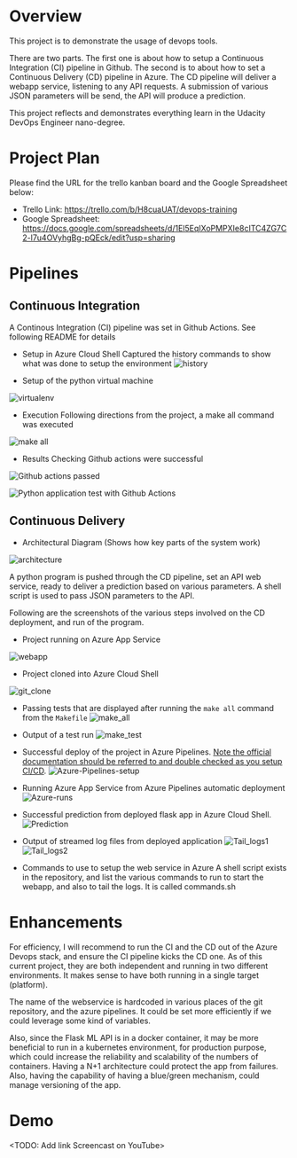 # Overview

This project is to demonstrate the usage of devops tools. 

There are two parts. The first one is about how to setup a Continuous Integration (CI) pipeline in Github. The second is to about how to set a Continuous Delivery (CD) pipeline in Azure. The CD pipeline will deliver a webapp service, listening to any API requests. A submission of various JSON parameters will be send, the API will produce a prediction.

This project reflects and demonstrates everything learn in the Udacity DevOps Engineer nano-degree.

# Project Plan
Please find the URL for the trello kanban board and the Google Spreadsheet below:

* Trello Link: https://trello.com/b/H8cuaUAT/devops-training
* Google Spreadsheet: https://docs.google.com/spreadsheets/d/1El5EqIXoPMPXIe8cITC4ZG7C2-l7u4OVyhgBg-pQEck/edit?usp=sharing

# Pipelines

## Continuous Integration

A Continous Integration (CI) pipeline was set in Github Actions. See following README for details

* Setup in Azure Cloud Shell
Captured the history commands to show what was done to setup the environment
![history](https://github.com/srossan/devops-project/blob/master/images/devops-proj-setup.png)

* Setup of the python virtual machine

![virtualenv](https://github.com/srossan/devops-project/blob/master/images/azure-cloud-shell-devops-proj-setup.png)

* Execution
Following directions from the project, a make all command was executed

![make all](https://github.com/srossan/devops-project/blob/master/images/devops-proj_make-all.png)

* Results
Checking Github actions were successful

![Github actions passed](https://github.com/srossan/devops-project/blob/master/images/devops-proj-github-actions-passed.png)

![Python application test with Github Actions](https://github.com/srossan/devops-project/workflows/Python%20application%20test%20with%20Github%20Actions/badge.svg)


## Continuous Delivery 

* Architectural Diagram (Shows how key parts of the system work)

![architecture](https://github.com/srossan/devops-project/blob/master/images/cd-diagram.png)

A python program is pushed through the CD pipeline, set an API web service, ready to deliver a prediction based on various parameters.
A shell script is used to pass JSON parameters to the API. 

Following are the screenshots of the various steps involved on the CD deployment, and run of the program.

* Project running on Azure App Service

![webapp](https://github.com/srossan/devops-project/blob/master/images/Azure-webapp-running.png)


* Project cloned into Azure Cloud Shell

![git_clone](https://github.com/srossan/devops-project/blob/master/images/Azure-Cloud-Shell-git_clone.png)

* Passing tests that are displayed after running the `make all` command from the `Makefile`
![make_all](https://github.com/srossan/devops-project/blob/master/images/Azure-Cloud-Shell-make_all.png)

* Output of a test run
![make_test](https://github.com/srossan/devops-project/blob/master/images/Azure-Cloud-Shell-make_test.png)

* Successful deploy of the project in Azure Pipelines.  [Note the official documentation should be referred to and double checked as you setup CI/CD](https://docs.microsoft.com/en-us/azure/devops/pipelines/ecosystems/python-webapp?view=azure-devops).
![Azure-Pipelines-setup](https://github.com/srossan/devops-project/blob/master/images/Azure-pipelines-setup.png)

* Running Azure App Service from Azure Pipelines automatic deployment
![Azure-runs](https://github.com/srossan/devops-project/blob/master/images/Azure-pipelines-runs.png)

* Successful prediction from deployed flask app in Azure Cloud Shell.
![Prediction](https://github.com/srossan/devops-project/blob/master/images/Azure-Cloud-Shell-prediction.png)

* Output of streamed log files from deployed application
![Tail_logs1](https://github.com/srossan/devops-project/blob/master/images/Azure-Webapp-tail_log1.png)
![Tail_logs2](https://github.com/srossan/devops-project/blob/master/images/Azure-Webapp-tail_log2.png)

* Commands to use to setup the web service in Azure
A shell script exists in the repository, and list the various commands to run to start the webapp, and also to tail the logs.
It is called commands.sh


# Enhancements

For efficiency, I will recommend to run the CI and the CD out of the Azure Devops stack, and ensure the CI pipeline kicks the CD one. As of this current project, they are both independent and running in two different environments. It makes sense to have both running in a single target (platform).

The name of the webservice is hardcoded in various places of the git repository, and the azure pipelines. It could be set more efficiently if we could leverage some kind of variables.

Also, since the Flask ML API is in a docker container, it may be more beneficial to run in a kubernetes environment, for production purpose, which could increase the reliability and scalability of the numbers of containers. 
Having a N+1 architecture could protect the app from failures. Also, having the capability of having a blue/green mechanism, could manage versioning of the app.

# Demo 

<TODO: Add link Screencast on YouTube>


